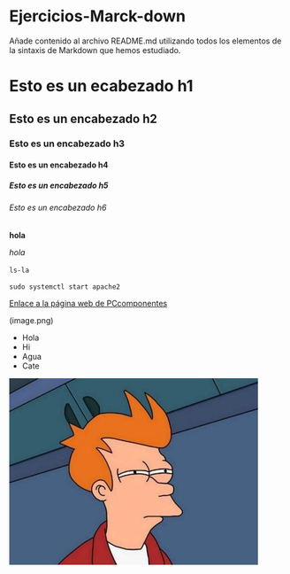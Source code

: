 # Ejercicios-Marck-down
Añade contenido al archivo README.md utilizando todos los elementos de la sintaxis de Markdown que hemos estudiado.

# Esto es un ecabezado h1
## Esto es un encabezado h2
### Esto es un encabezado h3
#### Esto es un encabezado h4
##### Esto es un encabezado h5
###### Esto es un encabezado h6
**hola** 

*hola*

`ls-la`

```
sudo systemctl start apache2
```

[Enlace a la página web de PCcomponentes](https://www.pccomponentes.com/)

(image.png)


* Hola
* Hi
* Agua
* Cate

![alt text](/Fredy.jpg)